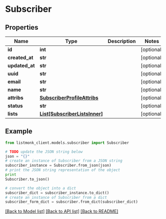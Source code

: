 # Subscriber


## Properties
Name | Type | Description | Notes
------------ | ------------- | ------------- | -------------
**id** | **int** |  | [optional] 
**created_at** | **str** |  | [optional] 
**updated_at** | **str** |  | [optional] 
**uuid** | **str** |  | [optional] 
**email** | **str** |  | [optional] 
**name** | **str** |  | [optional] 
**attribs** | [**SubscriberProfileAttribs**](SubscriberProfileAttribs.md) |  | [optional] 
**status** | **str** |  | [optional] 
**lists** | [**List[SubscriberListsInner]**](SubscriberListsInner.md) |  | [optional] 

## Example

```python
from listmonk_client.models.subscriber import Subscriber

# TODO update the JSON string below
json = "{}"
# create an instance of Subscriber from a JSON string
subscriber_instance = Subscriber.from_json(json)
# print the JSON string representation of the object
print
Subscriber.to_json()

# convert the object into a dict
subscriber_dict = subscriber_instance.to_dict()
# create an instance of Subscriber from a dict
subscriber_form_dict = subscriber.from_dict(subscriber_dict)
```
[[Back to Model list]](../README.md#documentation-for-models) [[Back to API list]](../README.md#documentation-for-api-endpoints) [[Back to README]](../README.md)


